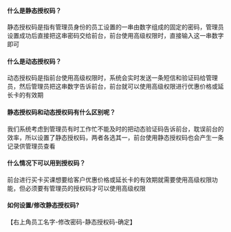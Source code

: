 #### 什么是静态授权码？

静态授权码是指有管理员身份的员工设置的一串由数字组成的固定的密码，管理员设置成功后直接把这串密码交给前台，前台使用高级权限时，直接输入这一串数字即可

#### 什么是动态授权码？

动态授权码是指前台使用高级权限时，系统会实时发送一条短信和验证码给管理员，然后管理员把这串数字告诉前台，前台就可以使用高级权限进行优惠价格或延长卡的有效期

#### 静态授权码和动态授权码有什么区别呢？

我们系统考虑到管理员有时工作忙不能及时的把动态验证码告诉前台，耽误前台的效率，所以设置了静态授权码，两者各选其一，前台使用静态授权码也会产生一条记录供管理员查看

#### 什么情况下可以用到授权码？

前台进行买卡买课想要给客户优惠价格或延长卡的有效期就需要使用高级权限功能，但必须要有管理员的授权码才可以使用高级权限

#### 如何设置/修改静态授权码?

【右上角员工名字-修改密码-静态授权码-确定】


